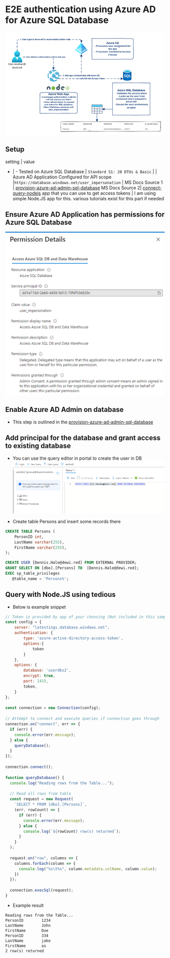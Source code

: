 # E2E authentication using Azure AD for Azure SQL Database 

![img](https://github.com/jsa2/aad---azureAD-SQL/blob/main/img/architecture.png?raw=true)    



## Setup

setting | value
- | -
Tested on Azure SQL Database | `` Standard S1: 20 DTUs & Basic `` | 
| Azure AD Application Configured for API scope |``https://database.windows.net/user_impersonation`` 
| MS Docs Source 1 | [provision-azure-ad-admin-sql-database](https://docs.microsoft.com/en-us/azure/azure-sql/database/authentication-aad-configure?tabs=azure-powershell#provision-azure-ad-admin-sql-database) 
MS Docs Source 2| [connect-query-nodejs](https://docs.microsoft.com/en-us/azure/azure-sql/database/connect-query-nodejs?tabs=windows)
app that you can use to get access tokens | I am using simple Node.JS app for this. various tutorials exist for this part if needed


## Ensure Azure AD Application has permissions for Azure SQL Database
![img](https://github.com/jsa2/aad---azureAD-SQL/blob/main/img/app.png?raw=true)

## Enable Azure AD Admin on database
- This step is outlined in the [provision-azure-ad-admin-sql-database](https://docs.microsoft.com/en-us/azure/azure-sql/database/authentication-aad-configure?tabs=azure-powershell#provision-azure-ad-admin-sql-database)

## Add principal for the database and grant access to existing database

- You can use the query editor in portal to create the user in DB
![img](https://github.com/jsa2/aad---azureAD-SQL/blob/main/img/query.png?raw=true)

- Create table Persons and insert some records there
```sql
CREATE TABLE Persons (
    PersonID int,
    LastName varchar(255),
    FirstName varchar(255),
);
```

```sql
CREATE USER [Dennis.Hale@dewi.red] FROM EXTERNAL PROVIDER;
GRANT SELECT ON [dbo].[Persons] TO  [Dennis.Hale@dewi.red];
EXEC sp_table_privileges   
   @table_name = 'Persons%';  
```


## Query with Node.JS using tedious

- Below is example snippet
```javascript
// Token is provided by app of your choosing (Not included in this sample)
const config = {
    server: "latestings.database.windows.net",
    authentication: {
        type: 'azure-active-directory-access-token',
        options:{
            token
        }
    },
    options: {
        database: 'userdbs2',
        encrypt: true,
        port: 1433,
        token,
    }
};

const connection = new Connection(config);

// Attempt to connect and execute queries if connection goes through
connection.on("connect", err => {
  if (err) {
    console.error(err.message);
  } else {
    queryDatabase();
  }
});

connection.connect();

function queryDatabase() {
  console.log("Reading rows from the Table...");

  // Read all rows from table
  const request = new Request(
    `SELECT * FROM [dbo].[Persons]`,
    (err, rowCount) => {
      if (err) {
        console.error(err.message);
      } else {
        console.log(`${rowCount} row(s) returned`);
      }
    }
  );

  request.on("row", columns => {
    columns.forEach(column => {
      console.log("%s\t%s", column.metadata.colName, column.value);
    })
  });

  connection.execSql(request);
}

```

- Example result
```
Reading rows from the Table...
PersonID        1234
LastName        John
FirstName       Doe
PersonID        334
LastName        jake
FirstName       as
2 row(s) returned
``` 




